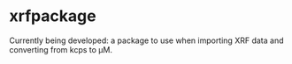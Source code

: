 # xrfpackage

Currently being developed: a package to use when importing XRF data and converting from kcps to µM.
